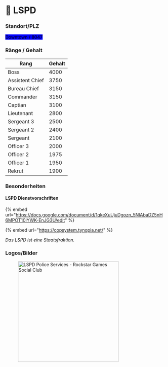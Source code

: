 # 👮 LSPD

### Standort/PLZ <a href="#0-toc-title" id="0-toc-title"></a>

<mark style="background-color:blue;">Downtown / 8047</mark>

### Ränge / Gehalt <a href="#0-toc-title" id="0-toc-title"></a>

<table><thead><tr><th>Rang</th><th data-type="number">Gehalt</th></tr></thead><tbody><tr><td>Boss</td><td>4000</td></tr><tr><td>Assistent Chief</td><td>3750</td></tr><tr><td>Bureau Chief</td><td>3150</td></tr><tr><td>Commander</td><td>3150</td></tr><tr><td>Captian</td><td>3100</td></tr><tr><td>Lieutenant</td><td>2800</td></tr><tr><td>Sergeant 3</td><td>2500</td></tr><tr><td>Sergeant 2</td><td>2400</td></tr><tr><td>Sergeant</td><td>2100</td></tr><tr><td>Officer 3</td><td>2000</td></tr><tr><td>Officer 2</td><td>1975</td></tr><tr><td>Officer 1</td><td>1950</td></tr><tr><td>Rekrut</td><td>1900</td></tr></tbody></table>

### Besonderheiten <a href="#3-toc-title" id="3-toc-title"></a>

#### LSPD Dienstvorschriften

{% embed url="https://docs.google.com/document/d/1qkeXuUjuDgozn_5NlAbaDZ5nH6MPOT10lYWK-EnJG3U/edit" %}

{% embed url="https://copsystem.tynopia.net/" %}

_Das LSPD ist eine Staatsfraktion._

### Logos/Bilder <a href="#4-toc-title" id="4-toc-title"></a>

<figure><img src="https://prod.cloud.rockstargames.com/crews/sc/0291/19566919/publish/emblem/emblem_512.png" alt="LSPD Police Services - Rockstar Games Social Club" height="318" width="318"><figcaption></figcaption></figure>
